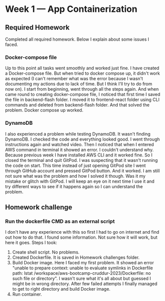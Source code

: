 # Week 1 — App Containerization

## Required Homework

Completed all required homework. Below I explain about some issues I faced.

### Docker-compose file

Up to this point all tasks went smoothly and worked just fine. I have created a Docker-compose file. But when tried to docker compose up, it didn't work as expected (I can't remember what was the error because I wasn't documenting my actions due to lack of time. But I think I'll try to do from now on). I start from beginning, went through all the steps again. And when came round to creating docker-compose file, I noticed that first time I saved the file in backend-flash folder. I moved it to frontend-react folder using CLI commands and deleted from backend-flash folder. And that solved the problem. Docker compose up worked.

### DynamoDB

I also experienced a problem while testing DynamoDB. It wasn't finding DynamoDB. I checked the code and everything looked good. I went through instructions again and watched video. Then I noticed that when I entered AWS command in terminal it showed an error. I couldn't understand why. Because previous week I have installed AWS CLI and it worked fine. So I closed the terminal and quit GitPod. I was suspecting that it wasn't running the code on start. This time instead of just opening GitPod site I went through GitHub account and pressed GitPod button. And it worked. I am still not sure what was the problem and how I solved it though. Was it my mistake or glitch with GitPod. I will keep an eye on it next time I use it and try different ways to see if it happens again so I can understand the problem.

##  Homework challenge

### Run the dockerfile CMD as an external script

I don't have any experience with this so first I had to go on internet and find out how to do that. I found some information. Not sure how it will work, but here it goes. Steps I took:
1. Create shell script. No problems.
2. Created Dockerfile. It is saved in Homework challenges folder. 
3. Build Docker image. Here I faced my first problem. It showed an error "unable to prepare context: unable to evaluate symlinks in Dockerfile path: lstat /workspace/aws-bootcamp-cruddur-2023/Dockerfile: no such file or directory". I wasn't sure what it's all about but guessed I might be in wrong directory. After few failed attempts I finally managed to get to right directory and build Docker image.
4. Run container. 
